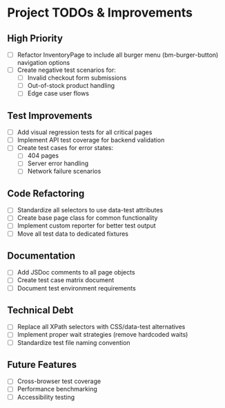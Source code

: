 # Project TODOs & Improvements

## High Priority
- [ ] Refactor InventoryPage to include all burger menu (bm-burger-button) navigation options
- [ ] Create negative test scenarios for:
  - [ ] Invalid checkout form submissions
  - [ ] Out-of-stock product handling
  - [ ] Edge case user flows

## Test Improvements
- [ ] Add visual regression tests for all critical pages
- [ ] Implement API test coverage for backend validation
- [ ] Create test cases for error states:
  - [ ] 404 pages
  - [ ] Server error handling
  - [ ] Network failure scenarios

## Code Refactoring
- [ ] Standardize all selectors to use data-test attributes
- [ ] Create base page class for common functionality
- [ ] Implement custom reporter for better test output
- [ ] Move all test data to dedicated fixtures

## Documentation
- [ ] Add JSDoc comments to all page objects
- [ ] Create test case matrix document
- [ ] Document test environment requirements

## Technical Debt
- [ ] Replace all XPath selectors with CSS/data-test alternatives
- [ ] Implement proper wait strategies (remove hardcoded waits)
- [ ] Standardize test file naming convention

## Future Features
- [ ] Cross-browser test coverage
- [ ] Performance benchmarking
- [ ] Accessibility testing